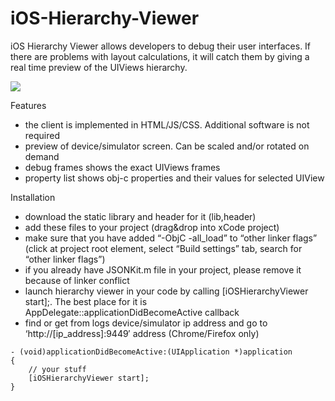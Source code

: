 iOS-Hierarchy-Viewer
====================

iOS Hierarchy Viewer allows developers to debug their user interfaces. If there are problems with layout calculations, it will catch them by giving a real time preview of the UIViews hierarchy.

![](http://androiddev.vipserv.org/wordpress/wp-content/uploads/2012/04/Screen-Shot-2012-04-24-at-9.09.20-PM.png)

Features

+ the client is implemented in HTML/JS/CSS. Additional software is not required
+ preview of device/simulator screen. Can be scaled and/or rotated on demand
+ debug frames shows the exact UIViews frames
+ property list shows obj-c properties and their values for selected UIView

Installation

+ download the static library and header for it (lib,header)
+ add these files to your project (drag&drop into xCode project)
+ make sure that you have added “-ObjC -all_load” to “other linker flags” (click at project root element, select “Build settings” tab, search for “other linker flags”)
+ if you already have JSONKit.m file in your project, please remove it because of linker conflict
+ launch hierarchy viewer in your code by calling [iOSHierarchyViewer start];. The best place for it is AppDelegate::applicationDidBecomeActive callback
+ find or get from logs device/simulator ip address and go to ‘http://[ip_address]:9449′ address (Chrome/Firefox only)

```objc
- (void)applicationDidBecomeActive:(UIApplication *)application
{
    // your stuff
    [iOSHierarchyViewer start];    
}
```